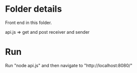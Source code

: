 # Folder details
Front end in this folder.

api.js => get and post receiver and sender

# Run
Run "node api.js" and then navigate to "http://localhost:8080/"